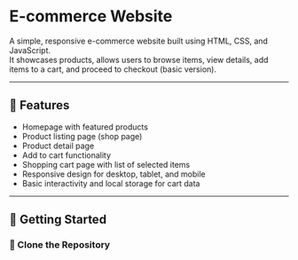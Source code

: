 # E-commerce Website

A simple, responsive e-commerce website built using HTML, CSS, and JavaScript.  
It showcases products, allows users to browse items, view details, add items to a cart, and proceed to checkout (basic version).

---

## 📌 Features

- Homepage with featured products
- Product listing page (shop page)
- Product detail page
- Add to cart functionality
- Shopping cart page with list of selected items
- Responsive design for desktop, tablet, and mobile
- Basic interactivity and local storage for cart data

---

## 🚀 Getting Started

### 📁 Clone the Repository



